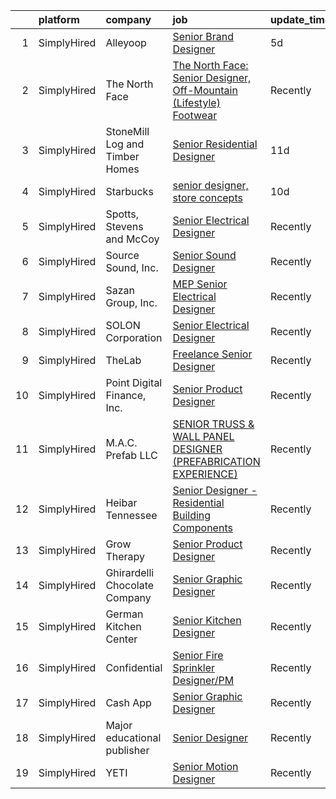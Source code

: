 

|    | platform    | company                        | job                                                                                                                                                                            | update_time   | location         |
|---:|:------------|:-------------------------------|:-------------------------------------------------------------------------------------------------------------------------------------------------------------------------------|:--------------|:-----------------|
|  1 | SimplyHired | Alleyoop                       | [Senior Brand Designer](https://www.simplyhired.com/job/npdr5D6OtxpkKl45wEWlKcP_NeveGoJhGktjufzmSxOFIcpNLWlTlA?q=senior+designer)                                              | 5d            | Remote           |
|  2 | SimplyHired | The North Face                 | [The North Face: Senior Designer, Off-Mountain (Lifestyle) Footwear](https://www.simplyhired.com/job/cKyZVr2TfWRDcjI3KvqpuXQxijlqPW_G4vOTBiJSzO0jceH3OHHxOQ?q=senior+designer) | Recently      | Denver, CO       |
|  3 | SimplyHired | StoneMill Log and Timber Homes | [Senior Residential Designer](https://www.simplyhired.com/job/B_wk3RSgBVZvHgqJiDRrQ9YmmZD4r0UIm_c7DTDUlt-ALo3fGntckg?q=senior+designer)                                        | 11d           | Knoxville, TN    |
|  4 | SimplyHired | Starbucks                      | [senior designer, store concepts](https://www.simplyhired.com/job/UkOUeMP-z5Etov8UJauTGUN_akrbkw4tWCIzCqaYSypaZ33aEEpF8A?q=senior+designer)                                    | 10d           | Seattle, WA      |
|  5 | SimplyHired | Spotts, Stevens and McCoy      | [Senior Electrical Designer](https://www.simplyhired.com/job/OUOe_ZaLwGQ389GUziG8nwD_B822G9L9scLXhGvIxYlL6e1NRnyWIg?q=senior+designer)                                         | Recently      | Reading, PA      |
|  6 | SimplyHired | Source Sound, Inc.             | [Senior Sound Designer](https://www.simplyhired.com/job/mw3datBFZnSnzm3SFniNFlYC60OHbjYX1kgvM61bk-lO-0QBaaabnQ?q=senior+designer)                                              | Recently      | Remote           |
|  7 | SimplyHired | Sazan Group, Inc.              | [MEP Senior Electrical Designer](https://www.simplyhired.com/job/SwdumVZzOq8fLFZDUFgnemgvlM40NMPrA3TLPTFsBLPp6kejTdNT6g?q=senior+designer)                                     | Recently      | Seattle, WA      |
|  8 | SimplyHired | SOLON Corporation              | [Senior Electrical Designer](https://www.simplyhired.com/job/jRhuRKNNSGKMJ2xB4WjCBXeATWM5poouJK1u3UWero-FNsDmmiYF5w?q=senior+designer)                                         | Recently      | Phoenix, AZ      |
|  9 | SimplyHired | TheLab                         | [Freelance Senior Designer](https://www.simplyhired.com/job/BXPuBcU1LjiZsfSS6KarFio7czoeqBmU1Jcx0C9bbSShdLCiudPiZw?q=senior+designer)                                          | Recently      | Brooklyn, NY     |
| 10 | SimplyHired | Point Digital Finance, Inc.    | [Senior Product Designer](https://www.simplyhired.com/job/vJWVS7dnTYtj0DSw5_ziJd38EPxpvg8Wl2EQM5qhhbXLdbBK576RjQ?q=senior+designer)                                            | Recently      | Palo Alto, CA    |
| 11 | SimplyHired | M.A.C. Prefab LLC              | [SENIOR TRUSS & WALL PANEL DESIGNER (PREFABRICATION EXPERIENCE)](https://www.simplyhired.com/job/41PvDDff5SugyF3hGqZWlFS1GA3VVj2_B85EZdMJPY1zwxM_psidHQ?q=senior+designer)     | Recently      | Avondale, AZ     |
| 12 | SimplyHired | Heibar Tennessee               | [Senior Designer - Residential Building Components](https://www.simplyhired.com/job/LZNz9XFG3wNaY66UPqBKqeAY3BQmxjmYXYHekdoJ9RaImSvgmkDqpw?q=senior+designer)                  | Recently      | Westmoreland, TN |
| 13 | SimplyHired | Grow Therapy                   | [Senior Product Designer](https://www.simplyhired.com/job/Qz2f1mixrMwZgU1ouJilcqavOh5hG3DHOdrHIFdO23wI1vH2OFtm6Q?q=senior+designer)                                            | Recently      | New York, NY     |
| 14 | SimplyHired | Ghirardelli Chocolate Company  | [Senior Graphic Designer](https://www.simplyhired.com/job/INZj1RwZuVtR5dWO0moJTYfQh93qPwaJ9-z_GSOgfq0IwO3ogwHI5g?q=senior+designer)                                            | Recently      | San Leandro, CA  |
| 15 | SimplyHired | German Kitchen Center          | [Senior Kitchen Designer](https://www.simplyhired.com/job/X8oR76eKC-CXQWSflksWpXxCCZou0w3bauTSKenGvkuLnhjNOkDQ_Q?q=senior+designer)                                            | Recently      | Seattle, WA      |
| 16 | SimplyHired | Confidential                   | [Senior Fire Sprinkler Designer/PM](https://www.simplyhired.com/job/Qpimr_k2kSdCQKbKj6Clj6gy3BtvIRm4VxREu-soLH3_3JdoG6TpAA?q=senior+designer)                                  | Recently      | Marietta, GA     |
| 17 | SimplyHired | Cash App                       | [Senior Graphic Designer](https://www.simplyhired.com/job/1_WG-tANTjuLdshh7PsH_cba5mF22oIRK7k7nXRKRFAfFCCHDd_BYQ?q=senior+designer)                                            | Recently      | New York, NY     |
| 18 | SimplyHired | Major educational publisher    | [Senior Designer](https://www.simplyhired.com/job/tVEL6zK_SehKQRaXftqRg9FLV6MqJ59VNOKZPO0_fCjFnBGHpjWtfg?q=senior+designer)                                                    | Recently      | Remote           |
| 19 | SimplyHired | YETI                           | [Senior Motion Designer](https://www.simplyhired.com/job/FERW5AzDvA83UwTFQnDYyXLakT_rA3tm2L0wQSHm3uQ43uUb9HLSpw?q=senior+designer)                                             | Recently      | Austin, TX       |